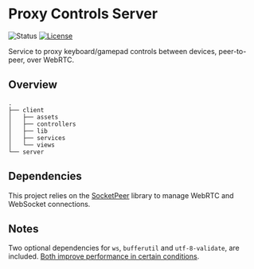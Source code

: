 # Proxy Controls Server

![Status](https://img.shields.io/badge/status-experimental-orange.svg)
[![License](https://img.shields.io/badge/license-MIT-007ec6.svg)](https://github.com/donmccurdy/proxy-controls-server/blob/master/LICENSE)

Service to proxy keyboard/gamepad controls between devices, peer-to-peer, over WebRTC.

## Overview

```
.
├── client
│   ├── assets
│   ├── controllers
│   ├── lib
│   ├── services
│   └── views
└── server
```

## Dependencies

This project relies on the [SocketPeer](https://github.com/cvan/socketpeer) library to manage WebRTC and WebSocket connections.

## Notes

Two optional dependencies for `ws`, `bufferutil` and `utf-8-validate`, are included. [Both improve performance in certain conditions](https://github.com/websockets/ws#opt-in-for-performance).
